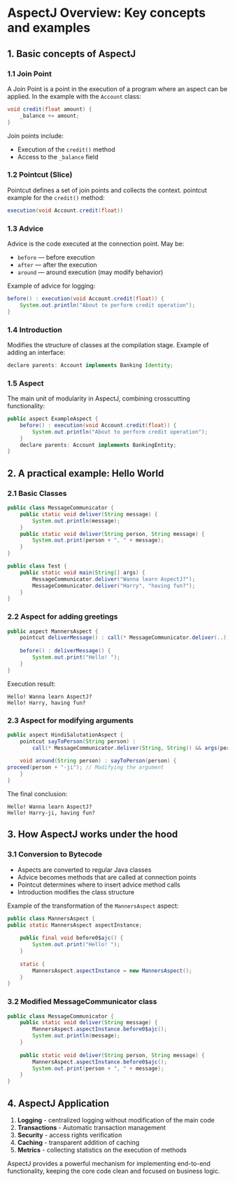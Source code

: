 # **AspectJ Overview: Key concepts and examples**

## **1. Basic concepts of AspectJ**

### **1.1 Join Point**
A Join Point is a point in the execution of a program where an aspect can be applied. In the example with the `Account` class:
```java
void credit(float amount) {
    _balance += amount;
}
```
Join points include:
- Execution of the `credit()` method
- Access to the `_balance` field

### **1.2 Pointcut (Slice)**
Pointcut defines a set of join points and collects the context. pointcut example for the `credit()` method:
```java
execution(void Account.credit(float))
```

### **1.3 Advice**
Advice is the code executed at the connection point. May be:
- `before` — before execution
- `after` — after the execution
- `around` — around execution (may modify behavior)

Example of advice for logging:
```java
before() : execution(void Account.credit(float)) {
    System.out.println("About to perform credit operation");
}
```

### **1.4 Introduction**
Modifies the structure of classes at the compilation stage. Example of adding an interface:
```java
declare parents: Account implements Banking Identity;
```

### **1.5 Aspect**
The main unit of modularity in AspectJ, combining crosscutting functionality:
```java
public aspect ExampleAspect {
    before() : execution(void Account.credit(float)) {
        System.out.println("About to perform credit operation");
    }
    declare parents: Account implements BankingEntity;
}
```

## **2. A practical example: Hello World**

### **2.1 Basic Classes**
```java
public class MessageCommunicator {
    public static void deliver(String message) {
        System.out.println(message);
    }
    public static void deliver(String person, String message) {
        System.out.print(person + ", " + message);
    }
}

public class Test {
    public static void main(String[] args) {
        MessageCommunicator.deliver("Wanna learn AspectJ?");
        MessageCommunicator.deliver("Harry", "having fun?");
    }
}
```

### **2.2 Aspect for adding greetings**
```java
public aspect MannersAspect {
    pointcut deliverMessage() : call(* MessageCommunicator.deliver(..));
    
    before() : deliverMessage() {
        System.out.print("Hello! ");
    }
}
```
Execution result:
```
Hello! Wanna learn AspectJ?
Hello! Harry, having fun?
```

### **2.3 Aspect for modifying arguments**
```java
public aspect HindiSalutationAspect {
    pointcut sayToPerson(String person) : 
        call(* MessageCommunicator.deliver(String, String)) && args(person, String);
    
    void around(String person) : sayToPerson(person) {
proceed(person + "-ji"); // Modifying the argument
    }
}
```
The final conclusion:
```
Hello! Wanna learn AspectJ?
Hello! Harry-ji, having fun?
```

## **3. How AspectJ works under the hood**

### **3.1 Conversion to Bytecode**
- Aspects are converted to regular Java classes
- Advice becomes methods that are called at connection points
- Pointcut determines where to insert advice method calls
- Introduction modifies the class structure

Example of the transformation of the `MannersAspect` aspect:
```java
public class MannersAspect {
public static MannersAspect aspectInstance;
    
    public final void before0$ajc() {
        System.out.print("Hello! ");
    }
    
    static {
        MannersAspect.aspectInstance = new MannersAspect();
    }
}
```

### **3.2 Modified MessageCommunicator class**
```java
public class MessageCommunicator {
    public static void deliver(String message) {
        MannersAspect.aspectInstance.before0$ajc();
        System.out.println(message);
    }
    
    public static void deliver(String person, String message) {
        MannersAspect.aspectInstance.before0$ajc();
        System.out.print(person + ", " + message);
    }
}
```

## **4. AspectJ Application**
1. **Logging** - centralized logging without modification of the main code
2. **Transactions** - Automatic transaction management
3. **Security** - access rights verification
4. **Caching** - transparent addition of caching
5. **Metrics** - collecting statistics on the execution of methods

AspectJ provides a powerful mechanism for implementing end-to-end functionality, keeping the core code clean and focused on business logic.